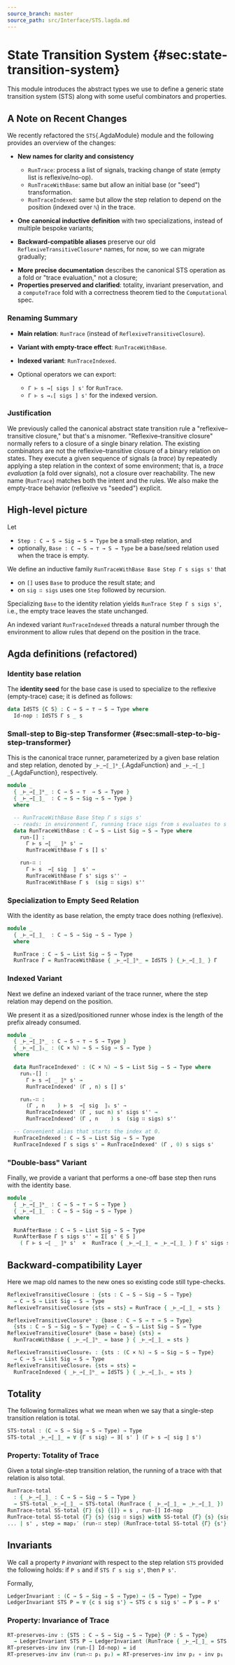 ```yaml
---
source_branch: master
source_path: src/Interface/STS.lagda.md
---
```


# State Transition System {#sec:state-transition-system}

This module introduces the abstract types we use to define a generic state
transition system (STS) along with some useful combinators and properties.

<!--
```agda
{-# OPTIONS --safe #-}

module Interface.STS where

open import Prelude
open import Prelude.InferenceRules public

private
  variable C S Sig : Type
           Γ : C
           s s' s'' : S
           sig : Sig
           sigs : List Sig
           n : ℕ
```
-->

## A Note on Recent Changes

We recently refactored the `STS`{.AgdaModule} module and the following provides an
overview of the changes:

+  **New names for clarity and consistency**

    +  `RunTrace`: process a list of signals, tracking change of state (empty list is reflexive/no-op).
    +  `RunTraceWithBase`: same but allow an initial base (or "seed") transformation.
    +  `RunTraceIndexed`: same but allow the step relation to depend on the position
       (indexed over `ℕ`) in the trace.

+  **One canonical inductive definition** with two specializations, instead of multiple bespoke variants;
+  **Backward-compatible aliases** preserve our old `ReflexiveTransitiveClosure*` names, for now, so we can migrate gradually;
*  **More precise documentation** describes the canonical STS operation as a fold or "trace evaluation," not a closure;
*  **Properties preserved and clarified**: totality, invariant preservation, and a `computeTrace` fold with a correctness theorem tied to the `Computational` spec.


### Renaming Summary

+  **Main relation**: `RunTrace` (instead of `ReflexiveTransitiveClosure`).
+  **Variant with empty-trace effect**: `RunTraceWithBase`.
+  **Indexed variant**: `RunTraceIndexed`.
+  Optional operators we can export:

    + `Γ ⊢ s ⇝[ sigs ] s'` for `RunTrace`.
    + `Γ ⊢ s ⇝ᵢ[ sigs ] s'` for the indexed version.

### Justification

We previously called the canonical abstract state transition rule a
"reflexive–transitive closure," but that's a misnomer.  "Reflexive–transitive
closure" normally refers to a closure of a single binary relation.
The existing combinators are not the reflexive–transitive closure of a binary
relation on states.  They execute a given sequence of signals (a *trace*) by
repeatedly applying a step relation in the context of some environment; that is, a
*trace evaluation* (a fold over signals), not a closure over reachability. The new 
name (`RunTrace`) matches both the intent and the rules.  We also make the 
empty-trace behavior (reflexive vs "seeded") explicit.


## High‑level picture

Let

* `Step : C → S → Sig → S → Type` be a small‑step relation, and
* optionally, `Base : C → S → ⊤ → S → Type` be a base/seed relation used when the trace is empty.

We define an inductive family `RunTraceWithBase Base Step Γ s sigs s'` that

* on `[]` uses `Base` to produce the result state; and
* on `sig ∷ sigs` uses one `Step` followed by recursion.

Specializing `Base` to the identity relation yields `RunTrace Step Γ s sigs s'`, i.e., the empty trace leaves the state unchanged.

An indexed variant `RunTraceIndexed` threads a natural number through the environment to allow rules that depend on the position in the trace.

## Agda definitions (refactored)

### Identity base relation

The **identity seed** for the base case is used to specialize to the reflexive
(empty-trace) case; it is defined as follows:

```agda
data IdSTS {C S} : C → S → ⊤ → S → Type where
  Id-nop : IdSTS Γ s _ s
```

### Small-step to Big-step Transformer {#sec:small-step-to-big-step-transformer}

This is the canonical trace runner, parameterized by a given base relation
and step relation, denoted by `_⊢_⇀⟦_⟧ᵇ_`{.AgdaFunction} and
`_⊢_⇀⟦_⟧_`{.AgdaFunction}, respectively.

```agda
module _
  { _⊢_⇀⟦_⟧ᵇ_ : C → S → ⊤  → S → Type }
  { _⊢_⇀⟦_⟧_  : C → S → Sig → S → Type }
  where

  -- RunTraceWithBase Base Step Γ s sigs s'
  -- reads: in environment Γ, running trace sigs from s evaluates to s'.
  data RunTraceWithBase : C → S → List Sig → S → Type where
    run-[] :
      Γ ⊢ s ⇀⟦ _ ⟧ᵇ s' →
      RunTraceWithBase Γ s [] s'

    run-∷ :
      Γ ⊢ s  ⇀⟦ sig  ⟧  s' →
      RunTraceWithBase Γ s' sigs s'' →
      RunTraceWithBase Γ s  (sig ∷ sigs) s''
```

### Specialization to Empty Seed Relation

With the identity as base relation, the empty trace does nothing (reflexive).

```agda
module _
  { _⊢_⇀⟦_⟧_  : C → S → Sig → S → Type }
  where

  RunTrace : C → S → List Sig → S → Type
  RunTrace Γ = RunTraceWithBase { _⊢_⇀⟦_⟧ᵇ_ = IdSTS } {_⊢_⇀⟦_⟧_ } Γ
```

### Indexed Variant

Next we define an indexed variant of the trace runner, where
the step relation may depend on the position.

We present it as a sized/positioned runner whose index is the length
of the prefix already consumed.

```agda
module _
  { _⊢_⇀⟦_⟧ᵇ_ : C → S → ⊤ → S → Type }
  { _⊢_⇀⟦_⟧ᵢ_ : (C × ℕ) → S → Sig → S → Type }
  where

  data RunTraceIndexed' : (C × ℕ) → S → List Sig → S → Type where
    runᵢ-[] :
      Γ ⊢ s ⇀⟦ _ ⟧ᵇ s' →
      RunTraceIndexed' (Γ , n) s [] s'

    runᵢ-∷ :
      (Γ , n    ) ⊢ s  ⇀⟦ sig  ⟧ᵢ s' →
      RunTraceIndexed' (Γ , suc n) s' sigs s'' →
      RunTraceIndexed' (Γ , n    ) s  (sig ∷ sigs) s''

  -- Convenient alias that starts the index at 0.
  RunTraceIndexed : C → S → List Sig → S → Type
  RunTraceIndexed Γ s sigs s' = RunTraceIndexed' (Γ , 0) s sigs s'
```

### "Double-bass" Variant

Finally, we provide a variant that performs a one-off base step then
runs with the identity base.

```agda
module _
  { _⊢_⇀⟦_⟧ᵇ_ : C → S → ⊤ → S → Type }
  { _⊢_⇀⟦_⟧_  : C → S → Sig → S → Type }
  where

  RunAfterBase : C → S → List Sig → S → Type
  RunAfterBase Γ s sigs s'' = Σ[ s' ∈ S ]
    ( Γ ⊢ s ⇀⟦ _ ⟧ᵇ s'  ×  RunTrace { _⊢_⇀⟦_⟧_ = _⊢_⇀⟦_⟧_ } Γ s' sigs s'' )
```


## Backward-compatibility Layer

Here we map old names to the new ones so existing code still type-checks.


```agda
ReflexiveTransitiveClosure : {sts : C → S → Sig → S → Type}
  → C → S → List Sig → S → Type
ReflexiveTransitiveClosure {sts = sts} = RunTrace { _⊢_⇀⟦_⟧_ = sts }

ReflexiveTransitiveClosureᵇ : {base : C → S → ⊤ → S → Type}
  {sts : C → S → Sig → S → Type} → C → S → List Sig → S → Type
ReflexiveTransitiveClosureᵇ {base = base} {sts} =
  RunTraceWithBase { _⊢_⇀⟦_⟧ᵇ_ = base } { _⊢_⇀⟦_⟧_ = sts }

ReflexiveTransitiveClosureᵢ : {sts : (C × ℕ) → S → Sig → S → Type}
  → C → S → List Sig → S → Type
ReflexiveTransitiveClosureᵢ {sts = sts} =
  RunTraceIndexed { _⊢_⇀⟦_⟧ᵇ_ = IdSTS } { _⊢_⇀⟦_⟧ᵢ_ = sts }
```


## Totality

The following formalizes what we mean when we say that a single-step transition
relation is total.

```agda
STS-total : (C → S → Sig → S → Type) → Type
STS-total _⊢_⇀⟦_⟧_ = ∀ {Γ s sig} → ∃[ s' ] (Γ ⊢ s ⇀⟦ sig ⟧ s')
```

### Property: Totality of Trace

Given a total single-step transition relation, the running of a trace with that
relation is also total.

```agda
RunTrace-total
  : { _⊢_⇀⟦_⟧_ : C → S → Sig → S → Type }
  → STS-total _⊢_⇀⟦_⟧_ → STS-total (RunTrace { _⊢_⇀⟦_⟧_ = _⊢_⇀⟦_⟧_ })
RunTrace-total SS-total {Γ} {s} {[]} = s , run-[] Id-nop
RunTrace-total SS-total {Γ} {s} {sig ∷ sigs} with SS-total {Γ} {s} {sig}
... | s' , step = map₂′ (run-∷ step) (RunTrace-total SS-total {Γ} {s'} {sigs})
```

## Invariants

We call a property `P` *invariant* with respect to the step relation `STS` provided
the following holds: if `P s` and if `STS Γ s sig s'`, then `P s'`.

Formally,

```agda
LedgerInvariant : (C → S → Sig → S → Type) → (S → Type) → Type
LedgerInvariant STS P = ∀ {c s sig s'} → STS c s sig s' → P s → P s'
```

### Property: Invariance of Trace

```agda
RT-preserves-inv : {STS : C → S → Sig → S → Type} {P : S → Type}
  → LedgerInvariant STS P → LedgerInvariant (RunTrace { _⊢_⇀⟦_⟧_ = STS }) P
RT-preserves-inv inv (run-[] Id-nop) = id
RT-preserves-inv inv (run-∷ p₁ p₂) = RT-preserves-inv inv p₂ ∘ inv p₁
```
